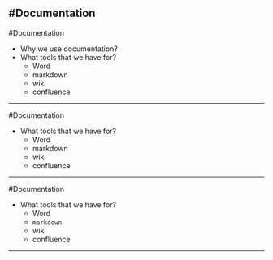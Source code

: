 #Documentation
---

#Documentation
* Why we use documentation?
* What tools that we have for?
  * Word
  * markdown
  * wiki
  * confluence
  
---

#Documentation
* What tools that we have for?
  * Word
  * markdown
  * wiki
  * confluence
  
---

#Documentation
* What tools that we have for?
  * Word
  * `markdown`
  * wiki
  * confluence
---

